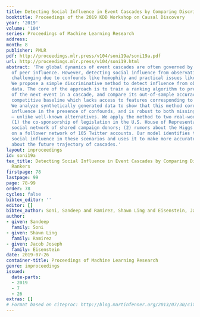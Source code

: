 ```yaml
---
title: Detecting Social Influence in Event Cascades by Comparing Discriminative Rankers
booktitle: Proceedings of the 2019 KDD Workshop on Causal Discovery
year: '2019'
volume: '104'
series: Proceedings of Machine Learning Research
address: 
month: 8
publisher: PMLR
pdf: http://proceedings.mlr.press/v104/soni19a/soni19a.pdf
url: http://proceedings.mlr.press/v104/soni19.html
abstract: 'The global dynamics of event cascades are often governed by the local dynamics
  of peer influence. However, detecting social influence from observational data is
  challenging due to confounds like homophily and practical issues like missing data.
  We propose a simple discriminative method to detect influence from observational
  data. The core of the approach is to train a ranking algorithm to predict the source
  of the next event in a cascade, and compare its out-of-sample accuracy against a
  competitive baseline which lacks access to features corresponding to social influence.
  We analyze synthetically generated data to show that this method correctly identifies
  influence in the presence of confounds, and is robust to both missing data and misspecification
  — unlike well-known alternatives. We apply the method to two real-world datasets:
  (1) the co-sponsorship of legislation in the U.S. House of Representatives on a
  social network of shared campaign donors; (2) rumors about the Higgs boson discovery
  on a follower network of 105 Twitter accounts. Our model identifies the role of
  social influence in these scenarios and uses it to make more accurate predictions
  about the future trajectory of cascades.'
layout: inproceedings
id: soni19a
tex_title: Detecting Social Influence in Event Cascades by Comparing Discriminative
  Rankers
firstpage: 78
lastpage: 99
page: 78-99
order: 78
cycles: false
bibtex_editor: ''
editor: []
bibtex_author: Soni, Sandeep and Ramirez, Shawn Ling and Eisenstein, Jacob Joseph
author:
- given: Sandeep
  family: Soni
- given: Shawn Ling
  family: Ramirez
- given: Jacob Joseph
  family: Eisenstein
date: 2019-07-26
container-title: Proceedings of Machine Learning Research
genre: inproceedings
issued:
  date-parts:
  - 2019
  - 7
  - 26
extras: []
# Format based on citeproc: http://blog.martinfenner.org/2013/07/30/citeproc-yaml-for-bibliographies/
---
```


